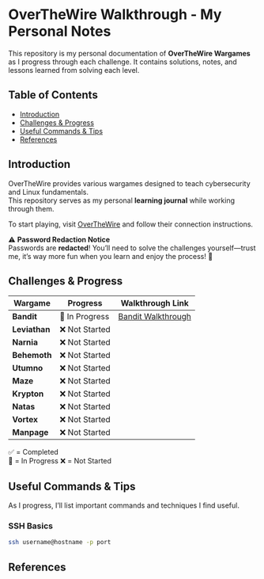 # OverTheWire Walkthrough - My Personal Notes

This repository is my personal documentation of **OverTheWire Wargames** as I progress through each challenge. It contains solutions, notes, and lessons learned from solving each level.

## Table of Contents

- [Introduction](#introduction)
- [Challenges & Progress](#challenges--progress)
- [Useful Commands & Tips](#useful-commands--tips)
- [References](#references)

## Introduction

OverTheWire provides various wargames designed to teach cybersecurity and Linux fundamentals.  
This repository serves as my personal **learning journal** while working through them.

To start playing, visit [OverTheWire](https://overthewire.org/wargames/) and follow their connection instructions.  

⚠️ **Password Redaction Notice**  
Passwords are **redacted**! You’ll need to solve the challenges yourself—trust me, it’s way more fun when you learn and enjoy the process! 🎉

## Challenges & Progress

|    Wargame    |      Progress    | Walkthrough Link               |
|---------------|------------------|--------------------------------|
| **Bandit**    | 🚧 In Progress   | [Bandit Walkthrough](bandit/)  |
| **Leviathan** | ❌ Not Started   |                                |
| **Narnia**    | ❌ Not Started   |                                |
| **Behemoth**  | ❌ Not Started   |                                |
| **Utumno**    | ❌ Not Started   |                                |
| **Maze**      | ❌ Not Started   |                                | 
| **Krypton**   | ❌ Not Started   |                                |
| **Natas**     | ❌ Not Started   |                                |
| **Vortex**    | ❌ Not Started   |                                |
| **Manpage**   | ❌ Not Started   |                                |

✅ = Completed  
🚧 = In Progress
❌ = Not Started  

## Useful Commands & Tips

As I progress, I’ll list important commands and techniques I find useful.

### SSH Basics
```bash
ssh username@hostname -p port
```

## References

